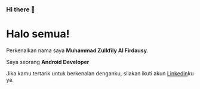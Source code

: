 ### Hi there 👋

# Halo semua! 

Perkenalkan nama saya **Muhammad Zulkfily Al Firdausy**.

Saya seorang **Android Developer** 

Jika kamu tertarik untuk berkenalan denganku, silakan ikuti akun [Linkedin](https://www.linkedin.com/in/mzulkiflyaf/)ku ya.

<!--
**AlifUye/AlifUye** is a ✨ _special_ ✨ repository because its `README.md` (this file) appears on your GitHub profile.

Here are some ideas to get you started:

- 🔭 I’m currently working on ...
- 🌱 I’m currently learning ...
- 👯 I’m looking to collaborate on ...
- 🤔 I’m looking for help with ...
- 💬 Ask me about ...
- 📫 How to reach me: ...
- 😄 Pronouns: ...
- ⚡ Fun fact: ...
-->
